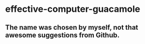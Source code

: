 # effective-computer-guacamole

## The name was chosen by myself, not that awesome suggestions from Github.